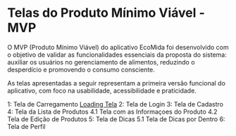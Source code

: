# Telas do Produto Mínimo Viável - MVP

O MVP (Produto Mínimo Viável) do aplicativo EcoMida foi desenvolvido com o objetivo de validar as funcionalidades essenciais da proposta do sistema: auxiliar os usuários no gerenciamento de alimentos, reduzindo o desperdício e promovendo o consumo consciente.

As telas apresentadas a seguir representam a primeira versão funcional do aplicativo, com foco na usabilidade, acessibilidade e praticidade.

1: Tela de Carregamento [Loading Tela](https://github.com/xavierrjon/TrabalhoEngSoftware1/blob/main/docs/Imagens/MVP/loadingTela.png)
2: Tela de Login []()
3: Tela de Cadastro []()
4: Tela da Lista de Produtos []()
4.1 Tela com as Informaçoes do Produto []()
4.2 Tela de Edição de Produtos []()
5: Tela de Dicas []()
5.1 Tela de Dicas por Dentro []()
6: Tela de Perfil []()
